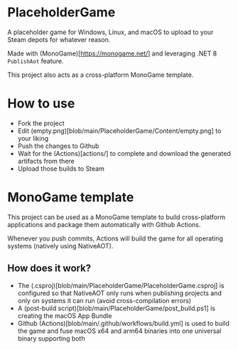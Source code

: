 # PlaceholderGame

A placeholder game for Windows, Linux, and macOS to upload to your Steam depots for whatever reason.

Made with (MonoGame)[https://monogame.net/] and leveraging .NET 8 ```PublishAot``` feature.

This project also acts as a cross-platform MonoGame template.

# How to use

- Fork the project
- Edit (empty.png)[blob/main/PlaceholderGame/Content/empty.png] to your liking
- Push the changes to Github
- Wait for the (Actions)[actions/] to complete and download the generated artifacts from there
- Upload those builds to Steam

# MonoGame template

This project can be used as a MonoGame template to build cross-platform applications and package them automatically with Github Actions.

Whenever you push commits, Actions will build the game for all operating systems (natively using NativeAOT).

## How does it work?

- The (.csproj)[blob/main/PlaceholderGame/PlaceholderGame.csproj] is configured so that NativeAOT only runs when publishing projects and only on systems it can run (avoid cross-compilation errors)
- A (post-build script)[blob/main/PlaceholderGame/post_build.ps1] is creating the macOS App Bundle
- Github (Actions)[blob/main/.github/workflows/build.yml] is used to build the game and fuse macOS x64 and arm64 binaries into one universal binary supporting both

